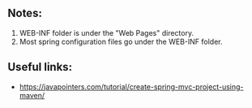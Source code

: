Notes:
---
1. WEB-INF folder is under the "Web Pages" directory.
2. Most spring configuration files go under the WEB-INF folder.


Useful links:
--
- https://javapointers.com/tutorial/create-spring-mvc-project-using-maven/
